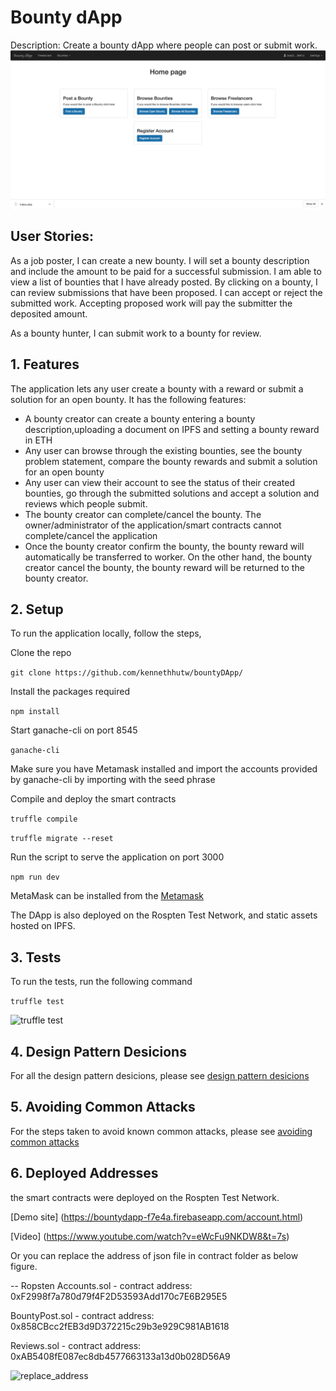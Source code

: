 # Bounty dApp
Description: Create a bounty dApp where people can post or submit work.
![BountyDapp](img/home_page.png)
 
## User Stories:
As a job poster, I can create a new bounty. I will set a bounty description and include the amount to be paid for a successful submission. I am able to view a list of bounties that I have already posted. By clicking on a bounty, I can review submissions that have been proposed. I can accept or reject the submitted work. Accepting proposed work will pay the submitter the deposited amount.
 
As a bounty hunter, I can submit work to a bounty for review.


## 1. Features

The application lets any user create a bounty with a reward or submit a solution for an open bounty. It has the following features:

- A bounty creator can create a bounty entering a bounty description,uploading a document on IPFS and setting a bounty reward in ETH
- Any user can browse through the existing bounties, see the bounty problem statement, compare the bounty rewards and submit a solution for an open bounty
- Any user can view their account to see the status of their created bounties, go through the submitted solutions and accept a solution and reviews which people submit.
- The bounty creator can complete/cancel the bounty. The owner/administrator of the application/smart contracts cannot complete/cancel the application
- Once the bounty creator confirm the bounty, the bounty reward will automatically be transferred to worker. On the other hand, the bounty creator cancel the bounty, the bounty reward will be returned to the bounty creator.



## 2. Setup

To run the application locally, follow the steps,

Clone the repo

``` git clone https://github.com/kennethhutw/bountyDApp/ ```

Install the packages required

``` npm install  ```

Start ganache-cli on port 8545

``` ganache-cli ```

Make sure you have Metamask installed and import the accounts provided by ganache-cli by importing with the seed phrase

Compile and deploy the smart contracts

``` truffle compile ```

``` truffle migrate --reset ```

Run the script to serve the application on port 3000

``` npm run dev ```

MetaMask can be installed from the [Metamask](https://metamask.io/)


The DApp is also deployed on the Rospten Test Network, and static assets hosted on IPFS.

## 3. Tests

To run the tests, run the following command

``` truffle test ```

![truffle test](img/testing_result.png)


## 4. Design Pattern Desicions

For all the design pattern desicions, please see [design pattern desicions](./design_pattern_decisions.md)

## 5. Avoiding Common Attacks

For the steps taken to avoid known common attacks, please see [avoiding common attacks](./avoiding_common_attacks.md)

## 6. Deployed Addresses

the smart contracts were deployed on the Rospten Test Network. 

[Demo site] (https://bountydapp-f7e4a.firebaseapp.com/account.html)

[Video] (https://www.youtube.com/watch?v=eWcFu9NKDW8&t=7s)

Or you can replace the address of json file in contract folder as below figure. 


-- Ropsten
Accounts.sol - contract address:    0xF2998f7a780d79f4F2D53593Add170c7E6B295E5

BountyPost.sol -
contract address:    0x858CBcc2fEB3d9D372215c29b3e929C981AB1618

Reviews.sol -
contract address: 0xAB5408fE087ec8db4577663133a13d0b028D56A9


![replace_address](img/bountyDapp_replace_address.png)

